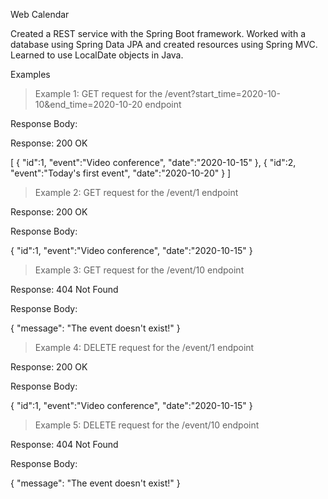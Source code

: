 Web Calendar

<p>Сreated a REST service with the Spring Boot framework. Worked with a database using Spring Data JPA and created resources using Spring MVC. Learned to use LocalDate objects in Java.</p>

Examples

> Example 1: GET request for the /event?start_time=2020-10-10&end_time=2020-10-20 endpoint

Response Body:

Response: 200 OK

[
   {
      "id":1,
      "event":"Video conference",
      "date":"2020-10-15"
   },
   {
      "id":2,
      "event":"Today's first event",
      "date":"2020-10-20"
   }
]

> Example 2: GET request for the /event/1 endpoint

Response: 200 OK

Response Body:

{
    "id":1,
    "event":"Video conference",
    "date":"2020-10-15"
}

> Example 3: GET request for the /event/10 endpoint

Response: 404 Not Found

Response Body:

{
    "message": "The event doesn't exist!"
}

> Example 4: DELETE request for the /event/1 endpoint

Response: 200 OK

Response Body:

{
    "id":1,
    "event":"Video conference",
    "date":"2020-10-15"
}

> Example 5: DELETE request for the /event/10 endpoint

Response: 404 Not Found

Response Body:

{
    "message": "The event doesn't exist!"
}

